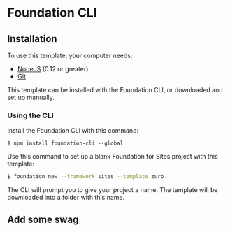# Foundation CLI

## Installation

To use this template, your computer needs:

* [NodeJS](https://nodejs.org/en/) \(0.12 or greater\)
* [Git](https://git-scm.com/)

This template can be installed with the Foundation CLI, or downloaded and set up manually.

### Using the CLI

Install the Foundation CLI with this command:

```
$ npm install foundation-cli --global
```

Use this command to set up a blank Foundation for Sites project with this template:

```bash
$ foundation new --framework sites --template zurb
```

The CLI will prompt you to give your project a name. The template will be downloaded into a folder with this name.

## Add some swag





